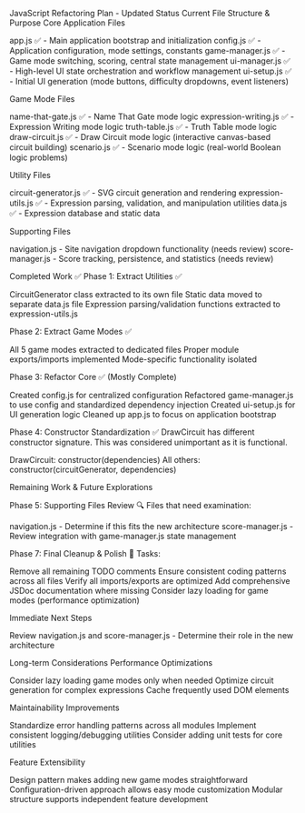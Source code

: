 JavaScript Refactoring Plan - Updated Status
Current File Structure & Purpose
Core Application Files

app.js ✅ - Main application bootstrap and initialization
config.js ✅ - Application configuration, mode settings, constants
game-manager.js ✅ - Game mode switching, scoring, central state management
ui-manager.js ✅ - High-level UI state orchestration and workflow management
ui-setup.js ✅ - Initial UI generation (mode buttons, difficulty dropdowns, event listeners)

Game Mode Files

name-that-gate.js ✅ - Name That Gate mode logic
expression-writing.js ✅ - Expression Writing mode logic
truth-table.js ✅ - Truth Table mode logic
draw-circuit.js ✅ - Draw Circuit mode logic (interactive canvas-based circuit building)
scenario.js ✅ - Scenario mode logic (real-world Boolean logic problems)

Utility Files

circuit-generator.js ✅ - SVG circuit generation and rendering
expression-utils.js ✅ - Expression parsing, validation, and manipulation utilities
data.js ✅ - Expression database and static data

Supporting Files

navigation.js - Site navigation dropdown functionality (needs review)
score-manager.js - Score tracking, persistence, and statistics (needs review)


Completed Work ✅
Phase 1: Extract Utilities ✅

CircuitGenerator class extracted to its own file
Static data moved to separate data.js file
Expression parsing/validation functions extracted to expression-utils.js

Phase 2: Extract Game Modes ✅

All 5 game modes extracted to dedicated files
Proper module exports/imports implemented
Mode-specific functionality isolated

Phase 3: Refactor Core ✅ (Mostly Complete)

Created config.js for centralized configuration
Refactored game-manager.js to use config and standardized dependency injection
Created ui-setup.js for UI generation logic
Cleaned up app.js to focus on application bootstrap


Phase 4: Constructor Standardization ✅
DrawCircuit has different constructor signature. This was considered unimportant as it is functional.

DrawCircuit: constructor(dependencies)
All others: constructor(circuitGenerator, dependencies)

Remaining Work & Future Explorations

Phase 5: Supporting Files Review 🔍
Files that need examination:

navigation.js - Determine if this fits the new architecture
score-manager.js - Review integration with game-manager.js state management

Phase 7: Final Cleanup & Polish 🧹
Tasks:

Remove all remaining TODO comments
Ensure consistent coding patterns across all files
Verify all imports/exports are optimized
Add comprehensive JSDoc documentation where missing
Consider lazy loading for game modes (performance optimization)


Immediate Next Steps

Review navigation.js and score-manager.js - Determine their role in the new architecture


Long-term Considerations
Performance Optimizations

Consider lazy loading game modes only when needed
Optimize circuit generation for complex expressions
Cache frequently used DOM elements

Maintainability Improvements

Standardize error handling patterns across all modules
Implement consistent logging/debugging utilities
Consider adding unit tests for core utilities

Feature Extensibility

Design pattern makes adding new game modes straightforward
Configuration-driven approach allows easy mode customization
Modular structure supports independent feature development